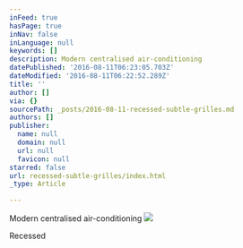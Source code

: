 ```yaml
---
inFeed: true
hasPage: true
inNav: false
inLanguage: null
keywords: []
description: Modern centralised air-conditioning
datePublished: '2016-08-11T06:23:05.703Z'
dateModified: '2016-08-11T06:22:52.289Z'
title: ''
author: []
via: {}
sourcePath: _posts/2016-08-11-recessed-subtle-grilles.md
authors: []
publisher:
  name: null
  domain: null
  url: null
  favicon: null
starred: false
url: recessed-subtle-grilles/index.html
_type: Article

---
```

Modern centralised air-conditioning
![](https://the-grid-user-content.s3-us-west-2.amazonaws.com/d8f9d569-2f21-4ea1-bba0-9bb7abe31cec.jpg)

Recessed
